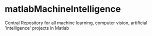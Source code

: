 # matlabMachineIntelligence
Central Repository for all machine learning, computer vision, artificial 'intelligence' projects in Matlab
